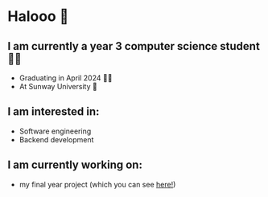 # Halooo 👋

## I am currently a year 3 computer science student 👨‍💻
- Graduating in April 2024 👨‍🎓 
- At Sunway University 🏫

## I am interested in:
- Software engineering
- Backend development

## I am currently working on:
- my final year project (which you can see [here!](././FYP-ProgramCodePlagiarismDetection))

<!--
**houyin-y/houyin-y** is a ✨ _special_ ✨ repository because its `README.md` (this file) appears on your GitHub profile.

Here are some ideas to get you started:

- 🔭 I’m currently working on ...
- 🌱 I’m currently learning ...
- 👯 I’m looking to collaborate on ...
- 🤔 I’m looking for help with ...
- 💬 Ask me about ...
- 📫 How to reach me: ...
- 😄 Pronouns: ...
- ⚡ Fun fact: ...
-->
